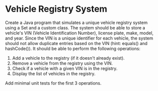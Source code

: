 # Vehicle Registry System
Create a Java program that simulates a unique vehicle registry system using a Set and a custom class.
The system should be able to store a vehicle's VIN (Vehicle Identification Number), license plate, make, model, and year.
Since the VIN is a unique identifier for each vehicle, the system should not allow duplicate entries based on the VIN (hint: equals() and hashCode()).
It should be able to perform the following operations:

1. Add a vehicle to the registry (if it doesn't already exist).
2. Remove a vehicle from the registry using the VIN.
3. Check if a vehicle with a given VIN is in the registry.
4. Display the list of vehicles in the registry.

Add minimal unit tests for the first 3 operations.
